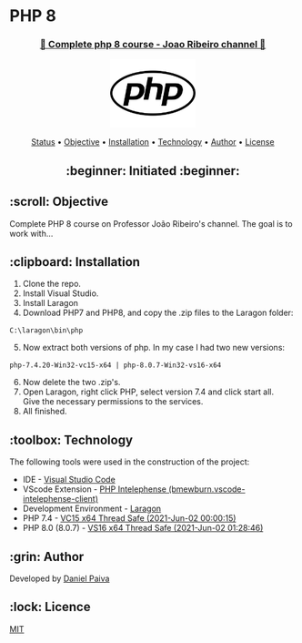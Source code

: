 <h1>PHP 8</h1>
<h3 align="center"><a href="https://www.youtube.com/playlist?list=PLXik_5Br-zO9wODVI0j58VuZXkITMf7gZ" target="_blank">🐘 Complete php 8 course - Joao Ribeiro channel 🐘</a></h3>

<p align="center">
    <img src="./images/php.svg" width="150">
</p>

<p align="center">
 <a href="#status">Status</a> • 
 <a href="#objetivo">Objective</a> •
 <a href="#instalacao">Installation</a> • 
 <a href="#tecnologias">Technology</a> • 
 <a href="#autor">Author</a> •
 <a href="#licenca">License</a>
</p>

<h2 align="center" id=status> 
	:beginner: Initiated :beginner:
</h2>

<h2 id=objetivo>:scroll: Objective</h2>
Complete PHP 8 course on Professor João Ribeiro's channel.
The goal is to work with...

<h2 id=instalacao>:clipboard: Installation</h2>

1. Clone the repo.
2. Install Visual Studio.
3. Install Laragon
4. Download PHP7 and PHP8, and copy the .zip files to the Laragon folder:

~~~
C:\laragon\bin\php
~~~

5. Now extract both versions of php. In my case I had two new versions:
   
~~~
php-7.4.20-Win32-vc15-x64 | php-8.0.7-Win32-vs16-x64
~~~

6. Now delete the two .zip's.
7. Open Laragon, right click PHP, select version 7.4 and click start all.<br>
   Give the necessary permissions to the services.
8. All finished.

<h2 id=tecnologias>:toolbox: Technology</h2>

The following tools were used in the construction of the project:

- IDE - <a href="https://code.visualstudio.com/download">Visual Studio Code</a>
- VScode Extension - <a href="https://github.com/bmewburn/vscode-intelephense">PHP Intelephense (bmewburn.vscode-intelephense-client)</a> 
- Development Environment - <a href="https://laragon.org/">Laragon</a>
- PHP 7.4 - <a href="https://windows.php.net/">VC15 x64 Thread Safe (2021-Jun-02 00:00:15)</a>
- PHP 8.0 (8.0.7) - <a href="https://windows.php.net/">VS16 x64 Thread Safe (2021-Jun-02 01:28:46)</a>

<h2 id=autor>:grin: Author</h2>

Developed by <a href="https://www.linkedin.com/in/danhpaiva/" target="_blank">Daniel Paiva</a>

<h2 id=licenca>:lock: Licence</h2>
<a href="https://github.com/danhpaiva/course_php8_joao_ribeiro/blob/main/LICENSE" target="_blank">MIT</a>